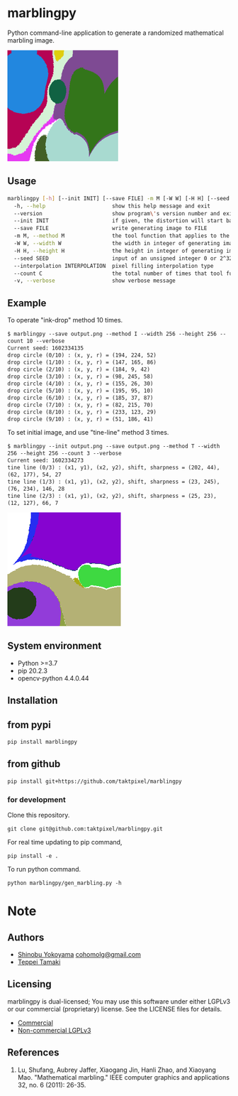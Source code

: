 # marblingpy

Python command-line application to generate a randomized mathematical marbling image.

![logo.png](logo.png "logo.png")

## Usage

```bash
marblingpy [-h] [--init INIT] [--save FILE] -m M [-W W] [-H H] [--seed SEED] [--count C]
  -h, --help                     show this help message and exit
  --version                      show program\'s version number and exit
  --init INIT                    if given, the distortion will start based from the image (png) file
  --save FILE                    write generating image to FILE
  -m M, --method M               the tool function that applies to the image; I=ink-drop, T=tine-line.
  -W W, --width W                the width in integer of generating image file (gif)
  -H H, --height H               the height in integer of generating image file (gif)
  --seed SEED                    input of an unsigned integer 0 or 2^32-1 to the algorithm that generates pseudo-random numbers throughout the program. the same seed produces the same result.
  --interpolation INTERPOLATION  pixel filling interpolation type
  --count C                      the total number of times that tool functions shall be applied to render an image
  -v, --verbose                  show verbose message
```

## Example

To operate "ink-drop" method 10 times.
```
$ marblingpy --save output.png --method I --width 256 --height 256 --count 10 --verbose
Current seed: 1602334135
drop circle (0/10) : (x, y, r) = (194, 224, 52)
drop circle (1/10) : (x, y, r) = (147, 165, 86)
drop circle (2/10) : (x, y, r) = (184, 9, 42)
drop circle (3/10) : (x, y, r) = (98, 245, 58)
drop circle (4/10) : (x, y, r) = (155, 26, 30)
drop circle (5/10) : (x, y, r) = (195, 95, 10)
drop circle (6/10) : (x, y, r) = (185, 37, 87)
drop circle (7/10) : (x, y, r) = (82, 215, 70)
drop circle (8/10) : (x, y, r) = (233, 123, 29)
drop circle (9/10) : (x, y, r) = (51, 186, 41)
```

To set initial image, and use "tine-line" method 3 times.
```
$ marblingpy --init output.png --save output.png --method T --width 256 --height 256 --count 3 --verbose
Current seed: 1602334273
tine line (0/3) : (x1, y1), (x2, y2), shift, sharpness = (202, 44), (62, 177), 54, 27
tine line (1/3) : (x1, y1), (x2, y2), shift, sharpness = (23, 245), (76, 234), 146, 28
tine line (2/3) : (x1, y1), (x2, y2), shift, sharpness = (25, 23), (12, 127), 66, 7
```

![example.png](example.png "example.png")


## System environment

* Python >=3.7
* pip 20.2.3
* opencv-python 4.4.0.44

## Installation

## from pypi

```bash
pip install marblingpy
```

## from github

```bash
pip install git+https://github.com/taktpixel/marblingpy
```

### for development

Clone this repository.
```
git clone git@github.com:taktpixel/marblingpy.git
```

For real time updating to pip command,
```
pip install -e .
```

To run python command.
```
python marblingpy/gen_marbling.py -h
```

# Note

## Authors

 - [Shinobu Yokoyama](https://github.com/cohom) <cohomolg@gmail.com>
 - [Teppei Tamaki](https://github.com/leetmikeal/)

## Licensing

marblingpy is dual-licensed; You may use this software under either LGPLv3 or our commercial (proprietary) license. See the LICENSE files for details.

 - [Commercial](LICENSE.Commercial)
 - [Non-commercial LGPLv3](LICENSE.LGPLv3)

## References

1. Lu, Shufang, Aubrey Jaffer, Xiaogang Jin, Hanli Zhao, and Xiaoyang Mao. "Mathematical marbling." IEEE computer graphics and applications 32, no. 6 (2011): 26-35.
